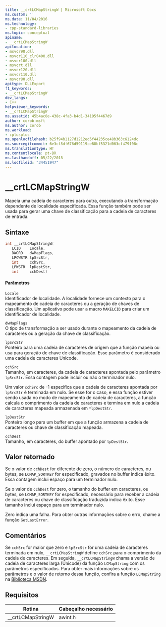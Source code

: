 ```yaml
---
title: __crtLCMapStringW | Microsoft Docs
ms.custom: ''
ms.date: 11/04/2016
ms.technology:
- cpp-standard-libraries
ms.topic: conceptual
apiname:
- __crtLCMapStringW
apilocation:
- msvcr90.dll
- msvcr110_clr0400.dll
- msvcr100.dll
- msvcrt.dll
- msvcr120.dll
- msvcr110.dll
- msvcr80.dll
apitype: DLLExport
f1_keywords:
- __crtLCMapStringW
dev_langs:
- C++
helpviewer_keywords:
- __crtLCMapStringW
ms.assetid: 45b4ac0e-438c-4fa3-b4d1-34195f4467d9
author: corob-msft
ms.author: corob
ms.workload:
- cplusplus
ms.openlocfilehash: b25f94b1127d1212ed5f44235ce48b363c6124dc
ms.sourcegitcommit: 6e3cf8df676d59119ce88bf5321d063cf479108c
ms.translationtype: HT
ms.contentlocale: pt-BR
ms.lasthandoff: 05/22/2018
ms.locfileid: "34451947"
---
```

# <a name="crtlcmapstringw"></a>__crtLCMapStringW
Mapeia uma cadeia de caracteres para outra, executando a transformação dependente de localidade especificada. Essa função também pode ser usada para gerar uma chave de classificação para a cadeia de caracteres de entrada.  
  
## <a name="syntax"></a>Sintaxe  
  
```cpp  
int __crtLCMapStringW(  
   LCID    Locale,  
   DWORD   dwMapFlags,  
   LPCWSTR lpSrcStr,  
   int     cchSrc,  
   LPWSTR  lpDestStr,  
   int     cchDest)  
```  
  
#### <a name="parameters"></a>Parâmetros  
 `Locale`  
 Identificador de localidade. A localidade fornece um contexto para o mapeamento de cadeia de caracteres ou a geração de chaves de classificação. Um aplicativo pode usar a macro `MAKELCID` para criar um identificador de localidade.  
  
 `dwMapFlags`  
 O tipo de transformação a ser usado durante o mapeamento da cadeia de caracteres ou a geração da chave de classificação.  
  
 `lpSrcStr`  
 Ponteiro para uma cadeia de caracteres de origem que a função mapeia ou usa para geração de chave de classificação. Esse parâmetro é considerado uma cadeia de caracteres Unicode.  
  
 `cchSrc`  
 Tamanho, em caracteres, da cadeia de caracteres apontada pelo parâmetro `lpSrcStr`. Essa contagem pode incluir ou não o terminador nulo.  
  
 Um valor `cchSrc` de -1 especifica que a cadeia de caracteres apontada por `lpSrcStr` é terminada em nulo. Se esse for o caso, e essa função estiver sendo usada no modo de mapeamento de cadeia de caracteres, a função calcula o comprimento da cadeia de caracteres e termina em nulo a cadeia de caracteres mapeada armazenada em `*lpDestStr`.  
  
 `lpDestStr`  
 Ponteiro longo para um buffer em que a função armazena a cadeia de caracteres ou chave de classificação mapeada.  
  
 `cchDest`  
 Tamanho, em caracteres, do buffer apontado por `lpDestStr`.  
  
## <a name="return-value"></a>Valor retornado  
 Se o valor de `cchDest` for diferente de zero, o número de caracteres, ou bytes, se `LCMAP_SORTKEY` for especificado, gravados no buffer indica êxito. Essa contagem inclui espaço para um terminador nulo.  
  
 Se o valor de `cchDest` for zero, o tamanho do buffer em caracteres, ou bytes, se `LCMAP_SORTKEY` for especificado, necessário para receber a cadeia de caracteres ou chave de classificação traduzida indica êxito. Esse tamanho inclui espaço para um terminador nulo.  
  
 Zero indica uma falha. Para obter outras informações sobre o erro, chame a função `GetLastError`.  
  
## <a name="remarks"></a>Comentários  
 Se `cchSrc` for maior que zero e `lpSrcStr` for uma cadeia de caracteres terminada em nulo, `__crtLCMapStringW` define `cchSrc` para o comprimento da cadeia de caracteres. Em seguida, `__crtLCMapStringW` chama a versão de cadeia de caracteres larga (Unicode) da função `LCMapString` com os parâmetros especificados. Para obter mais informações sobre os parâmetros e o valor de retorno dessa função, confira a função `LCMapString` na [Biblioteca MSDN](http://go.microsoft.com/fwlink/p/?linkid=150542).  
  
## <a name="requirements"></a>Requisitos  
  
|Rotina|Cabeçalho necessário|  
|-------------|---------------------|  
|__crtLCMapStringW|awint.h|